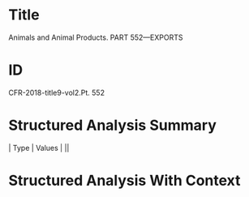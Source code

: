 # Title

 Animals and Animal Products. PART 552—EXPORTS


# ID

 CFR-2018-title9-vol2.Pt. 552


# Structured Analysis Summary

| Type   | Values   |
||


# Structured Analysis With Context

 


